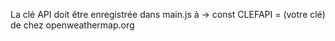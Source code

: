 La clé API doit être enregistrée dans main.js à -> const CLEFAPI = (votre clé) de chez openweathermap.org